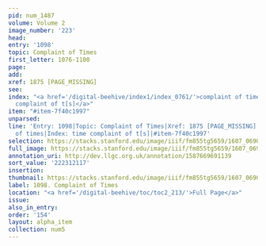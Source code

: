 ```yaml
---
pid: num_1487
volume: Volume 2
image_number: '223'
head:
entry: '1098'
topic: Complaint of Times
first_letter: 1076-1100
page:
add:
xref: 1875 [PAGE_MISSING]
see:
index: "<a href='/digital-beehive/index1/index_0761/'>complaint of times</a>|<a href='/digital-beehive/index5/index_4155/'>time
  complaint of t[s]</a>"
item: "#item-7f40c1997"
unparsed:
line: 'Entry: 1098|Topic: Complaint of Times|Xref: 1875 [PAGE_MISSING]|Index: complaint
  of times|Index: time complaint of t[s]|#item-7f40c1997'
selection: https://stacks.stanford.edu/image/iiif/fm855tg5659/1607_0690/380,2117,2861,1135/full/0/default.jpg
full_image: https://stacks.stanford.edu/image/iiif/fm855tg5659/1607_0690/full/full/0/default.jpg
annotation_uri: http://dev.llgc.org.uk/annotation/1587669691139
sort_value: '222312117'
insertion:
thumbnail: https://stacks.stanford.edu/image/iiif/fm855tg5659/1607_0690/380,2117,600,180/250,/0/default.jpg
label: 1098. Complaint of Times
location: "<a href='/digital-beehive/toc/toc2_213/'>Full Page</a>"
issue:
also_in_entry:
order: '154'
layout: alpha_item
collection: num5
---
```

